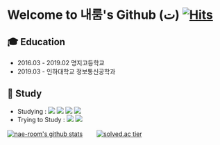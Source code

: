 # Welcome to 내룸's Github (ت) [![Hits](https://hits.seeyoufarm.com/api/count/incr/badge.svg?url=https%3A%2F%2Fgithub.com%2Fnae-room&count_bg=%2379C83D&title_bg=%23555555&icon=&icon_color=%23E7E7E7&title=hits&edge_flat=false)](https://hits.seeyoufarm.com)

## 🎓 Education
- 2016.03 - 2019.02 명지고등학교
- 2019.03 - 인하대학교 정보통신공학과

<!-- ## 🏆 Awards -->  
<!-- 🥇 2021 - 1학기 다학년 연구프로젝트 성과발표회 대상 <br> <!-- 2021/7/12 인하대학교 공학교육혁신센터 -->
<!-- 🥇 2021 - 2학기 다학년 연구프로젝트 성과발표회 대상 <br> <!-- 2022/1/11 인하대학교 공학교육혁신센터장 -->
<!-- 🥈 메타버스 콘테스트 with ZEPETO 은상 <br> <!-- 2021/12/27 디지털 혁신공유대학사업단 협의회장 장세원 -->
<!-- [🥉](https://github.com/nae-room/INHA-DASU) 2021학년도 인하 종합설계 경진대회 동상 <br> <!-- 2021/9/15 인하대학교 -->

<!-- ## 🌏 Extracurricular activity -->
<!-- - 2021 전국 공학페스티벌 홍보대사 E2 VJ <!-- 2021.9 ~ 2021.11.15 -->
<!-- - 2021 전국 공학페스티벌 심사위원 E2 Panel <!-- 2021.10.11 ~ 2021.11.15 -->
<!-- - 2021 비룡제 서포터즈 <!-- 2021.10.20 ~ 2021.11.11 파토남 ㅋㅋ -->

## 📝 Study
- Studying : [<img src="https://img.shields.io/badge/c++-00599C?style=flat-square&logo=c%2B%2B&logoColor=white"/>](https://github.com/nae-room/BAEK-JOON) <img src="https://img.shields.io/badge/HTML-E34F26?style=flat-square&logo=HTML5&logoColor=white"/> [<img src="https://img.shields.io/badge/MySQL-4479A1?style=flat-square&logo=MySQL&logoColor=white"/>](https://github.com/nae-room/Programmers_SQL) [<img src="https://img.shields.io/badge/Python-3766AB?style=flat-square&logo=Python&logoColor=white"/>](https://github.com/nae-room/DACON)
- Trying to Study : <img src="https://img.shields.io/badge/JavaScript-F7DF1E?style=flat-square&logo=JavaScript&logoColor=white"/> <img src="https://img.shields.io/badge/CSS3-1572B6?style=flat-square&logo=CSS3&logoColor=white"/>

<!--![Anurag's GitHub stats](https://github-readme-stats.vercel.app/api?username=nae-room&show_icons=true&theme=graywhite)-->
[![nae-room's github stats](https://github-readme-stats.vercel.app/api/top-langs/?username=nae-room&show_icons=true&hide_border=true&title_color=004386&icon_color=004386&layout=compact)](https://github.com/nae-room)　　
[![solved.ac tier](http://mazassumnida.wtf/api/v2/generate_badge?boj=imekdusee)](https://solved.ac/imekdusee)
<!-- 　 공백 -->
